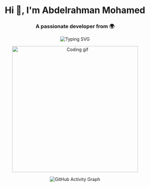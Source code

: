 <h1 align="center">Hi 👋, I'm Abdelrahman Mohamed</h1>
<h3 align="center">A passionate developer from 🌍</h3>

<!-- Typing effect -->
<p align="center">
  <img src="https://readme-typing-svg.demolab.com?size=24&duration=3000&pause=800&center=true&vCenter=true&width=435&lines=Welcome+to+my+profile!;I+love+coding+%F0%9F%92%BB;Let's+build+something+amazing!" alt="Typing SVG" />
</p>

<!-- Fun gif -->
<p align="center">
  <img src="https://media.giphy.com/media/qgQUggAC3Pfv687qPC/giphy.gif" width="400" alt="Coding gif" />
</p>


<!-- Activity graph -->
<p align="center">
  <img src="https://github-readme-activity-graph.vercel.app/graph?username=abdoabozena7&theme=tokyo-night" alt="GitHub Activity Graph" />
</p>
